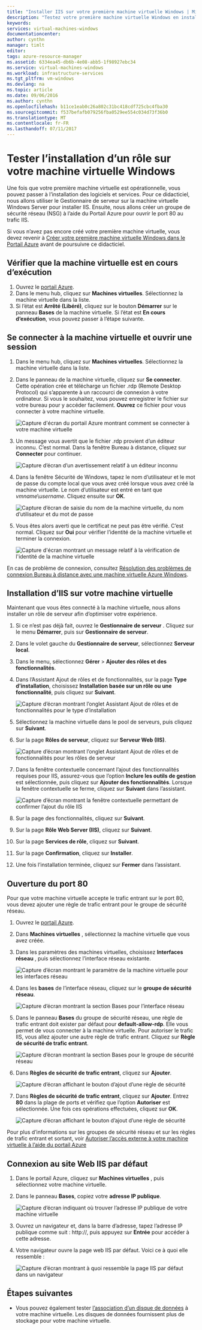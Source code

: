 ```yaml
---
title: "Installer IIS sur votre première machine virtuelle Windows | Microsoft Docs"
description: "Testez votre première machine virtuelle Windows en installant IIS et en ouvrant le port 80 à l’aide du Portail Azure."
keywords: 
services: virtual-machines-windows
documentationcenter: 
author: cynthn
manager: timlt
editor: 
tags: azure-resource-manager
ms.assetid: 6334ea45-db6b-4e08-abb5-1f98927ebc34
ms.service: virtual-machines-windows
ms.workload: infrastructure-services
ms.tgt_pltfrm: vm-windows
ms.devlang: na
ms.topic: article
ms.date: 09/06/2016
ms.author: cynthn
ms.openlocfilehash: b11ce1eab0c26a802c31bc418cdf725cbc4fba30
ms.sourcegitcommit: f537befafb079256fba0529ee554c034d73f36b0
ms.translationtype: MT
ms.contentlocale: fr-FR
ms.lasthandoff: 07/11/2017
---
```

# <a name="experiment-with-installing-a-role-on-your-windows-vm"></a>Tester l’installation d’un rôle sur votre machine virtuelle Windows
Une fois que votre première machine virtuelle est opérationnelle, vous pouvez passer à l’installation des logiciels et services. Pour ce didacticiel, nous allons utiliser le Gestionnaire de serveur sur la machine virtuelle Windows Server pour installer IIS. Ensuite, nous allons créer un groupe de sécurité réseau (NSG) à l’aide du Portail Azure pour ouvrir le port 80 au trafic IIS. 

Si vous n’avez pas encore créé votre première machine virtuelle, vous devez revenir à [Créer votre première machine virtuelle Windows dans le Portail Azure](../virtual-machines-windows-hero-tutorial.md?toc=%2fazure%2fvirtual-machines%2fwindows%2ftoc.json) avant de poursuivre ce didacticiel.

## <a name="make-sure-the-vm-is-running"></a>Vérifier que la machine virtuelle est en cours d’exécution
1. Ouvrez le [portail Azure](https://portal.azure.com).
2. Dans le menu hub, cliquez sur **Machines virtuelles**. Sélectionnez la machine virtuelle dans la liste.
3. Si l’état est **Arrêté (Libéré)**, cliquez sur le bouton **Démarrer** sur le panneau **Bases** de la machine virtuelle. Si l’état est **En cours d’exécution**, vous pouvez passer à l’étape suivante.

## <a name="connect-to-the-virtual-machine-and-sign-in"></a>Se connecter à la machine virtuelle et ouvrir une session
1. Dans le menu hub, cliquez sur **Machines virtuelles**. Sélectionnez la machine virtuelle dans la liste.
2. Dans le panneau de la machine virtuelle, cliquez sur **Se connecter**. Cette opération crée et télécharge un fichier .rdp (Remote Desktop Protocol) qui s’apparente à un raccourci de connexion à votre ordinateur. Si vous le souhaitez, vous pouvez enregistrer le fichier sur votre bureau pour y accéder facilement. **Ouvrez** ce fichier pour vous connecter à votre machine virtuelle.
   
    ![Capture d'écran du portail Azure montrant comment se connecter à votre machine virtuelle](./media/hero-role/connect.png)
3. Un message vous avertit que le fichier .rdp provient d’un éditeur inconnu. C’est normal. Dans la fenêtre Bureau à distance, cliquez sur **Connecter** pour continuer.
   
    ![Capture d’écran d’un avertissement relatif à un éditeur inconnu](./media/hero-role/rdp-warn.png)
4. Dans la fenêtre Sécurité de Windows, tapez le nom d’utilisateur et le mot de passe du compte local que vous avez créé lorsque vous avez créé la machine virtuelle. Le nom d’utilisateur est entré en tant que *vmname*&#92;*username*. Cliquez ensuite sur **OK**.
   
    ![Capture d’écran de saisie du nom de la machine virtuelle, du nom d’utilisateur et du mot de passe](./media/hero-role/credentials.png)
5. Vous êtes alors averti que le certificat ne peut pas être vérifié. C’est normal. Cliquez sur **Oui** pour vérifier l’identité de la machine virtuelle et terminer la connexion.
   
   ![Capture d'écran montrant un message relatif à la vérification de l'identité de la machine virtuelle](./media/hero-role/cert-warning.png)

En cas de problème de connexion, consultez [Résolution des problèmes de connexion Bureau à distance avec une machine virtuelle Azure Windows](troubleshoot-rdp-connection.md?toc=%2fazure%2fvirtual-machines%2fwindows%2ftoc.json).

## <a name="install-iis-on-your-vm"></a>Installation d’IIS sur votre machine virtuelle
Maintenant que vous êtes connecté à la machine virtuelle, nous allons installer un rôle de serveur afin d’optimiser votre expérience.

1. Si ce n’est pas déjà fait, ouvrez le **Gestionnaire de serveur** . Cliquez sur le menu **Démarrer**, puis sur **Gestionnaire de serveur**.
2. Dans le volet gauche du **Gestionnaire de serveur**, sélectionnez **Serveur local**. 
3. Dans le menu, sélectionnez **Gérer** > **Ajouter des rôles et des fonctionnalités**.
4. Dans l’Assistant Ajout de rôles et de fonctionnalités, sur la page **Type d’installation**, choisissez **Installation basée sur un rôle ou une fonctionnalité**, puis cliquez sur **Suivant**.
   
    ![Capture d’écran montrant l’onglet Assistant Ajout de rôles et de fonctionnalités pour le type d’installation](./media/hero-role/role-wizard.png)
5. Sélectionnez la machine virtuelle dans le pool de serveurs, puis cliquez sur **Suivant**.
6. Sur la page **Rôles de serveur**, cliquez sur **Serveur Web (IIS)**.
   
    ![Capture d’écran montrant l’onglet Assistant Ajout de rôles et de fonctionnalités pour les rôles de serveur](./media/hero-role/add-iis.png)
7. Dans la fenêtre contextuelle concernant l’ajout des fonctionnalités requises pour IIS, assurez-vous que l’option **Inclure les outils de gestion** est sélectionnée, puis cliquez sur **Ajouter des fonctionnalités**. Lorsque la fenêtre contextuelle se ferme, cliquez sur **Suivant** dans l’assistant.
   
    ![Capture d’écran montrant la fenêtre contextuelle permettant de confirmer l’ajout du rôle IIS](./media/hero-role/confirm-add-feature.png)
8. Sur la page des fonctionnalités, cliquez sur **Suivant**.
9. Sur la page **Rôle Web Server (IIS)**, cliquez sur **Suivant**. 
10. Sur la page **Services de rôle**, cliquez sur **Suivant**. 
11. Sur la page **Confirmation**, cliquez sur **Installer**. 
12. Une fois l’installation terminée, cliquez sur **Fermer** dans l’assistant.

## <a name="open-port-80"></a>Ouverture du port 80
Pour que votre machine virtuelle accepte le trafic entrant sur le port 80, vous devez ajouter une règle de trafic entrant pour le groupe de sécurité réseau. 

1. Ouvrez le [portail Azure](https://portal.azure.com).
2. Dans **Machines virtuelles** , sélectionnez la machine virtuelle que vous avez créée.
3. Dans les paramètres des machines virtuelles, choisissez **Interfaces réseau** , puis sélectionnez l’interface réseau existante.
   
    ![Capture d’écran montrant le paramètre de la machine virtuelle pour les interfaces réseau](./media/hero-role/network-interface.png)
4. Dans les **bases** de l’interface réseau, cliquez sur le **groupe de sécurité réseau**.
   
    ![Capture d’écran montrant la section Bases pour l’interface réseau](./media/hero-role/select-nsg.png)
5. Dans le panneau **Bases** du groupe de sécurité réseau, une règle de trafic entrant doit exister par défaut pour **default-allow-rdp**. Elle vous permet de vous connecter à la machine virtuelle. Pour autoriser le trafic IIS, vous allez ajouter une autre règle de trafic entrant. Cliquez sur **Règle de sécurité de trafic entrant**.
   
    ![Capture d’écran montrant la section Bases pour le groupe de sécurité réseau](./media/hero-role/inbound.png)
6. Dans **Règles de sécurité de trafic entrant**, cliquez sur **Ajouter**.
   
    ![Capture d’écran affichant le bouton d’ajout d’une règle de sécurité](./media/hero-role/add-rule.png)
7. Dans **Règles de sécurité de trafic entrant**, cliquez sur **Ajouter**. Entrez **80** dans la plage de ports et vérifiez que l’option **Autoriser** est sélectionnée. Une fois ces opérations effectuées, cliquez sur **OK**.
   
    ![Capture d’écran affichant le bouton d’ajout d’une règle de sécurité](./media/hero-role/port-80.png)

Pour plus d’informations sur les groupes de sécurité réseau et sur les règles de trafic entrant et sortant, voir [Autoriser l’accès externe à votre machine virtuelle à l’aide du portail Azure](nsg-quickstart-portal.md?toc=%2fazure%2fvirtual-machines%2fwindows%2ftoc.json)

## <a name="connect-to-the-default-iis-website"></a>Connexion au site Web IIS par défaut
1. Dans le portail Azure, cliquez sur **Machines virtuelles** , puis sélectionnez votre machine virtuelle.
2. Dans le panneau **Bases**, copiez votre **adresse IP publique**.
   
    ![Capture d’écran indiquant où trouver l’adresse IP publique de votre machine virtuelle](./media/hero-role/ipaddress.png)
3. Ouvrez un navigateur et, dans la barre d’adresse, tapez l’adresse IP publique comme suit : http://<publicIPaddress>, puis appuyez sur **Entrée** pour accéder à cette adresse.
4. Votre navigateur ouvre la page web IIS par défaut. Voici ce à quoi elle ressemble :
   
    ![Capture d’écran montrant à quoi ressemble la page IIS par défaut dans un navigateur](./media/hero-role/iis-default.png)

## <a name="next-steps"></a>Étapes suivantes
* Vous pouvez également tester [l’association d’un disque de données](attach-disk-portal.md?toc=%2fazure%2fvirtual-machines%2fwindows%2ftoc.json) à votre machine virtuelle. Les disques de données fournissent plus de stockage pour votre machine virtuelle.

